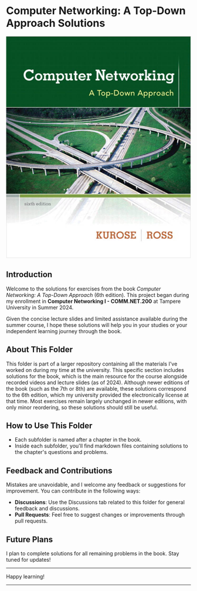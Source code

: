 # Computer Networking: A Top-Down Approach Solutions

![Book Cover](./book_cover.png)

## Introduction

Welcome to the solutions for exercises from the book *Computer Networking: A Top-Down Approach* (6th edition). This project began during my enrollment in **Computer Networking I - COMM.NET.200** at Tampere University in Summer 2024.

Given the concise lecture slides and limited assistance available during the summer course, I hope these solutions will help you in your studies or your independent learning journey through the book.

## About This Folder

This folder is part of a larger repository containing all the materials I've worked on during my time at the university. This specific section includes solutions for the book, which is the main resource for the course alongside recorded videos and lecture slides (as of 2024). Although newer editions of the book (such as the 7th or 8th) are available, these solutions correspond to the 6th edition, which my university provided the electronically license at that time. Most exercises remain largely unchanged in newer editions, with only minor reordering, so these solutions should still be useful.

## How to Use This Folder

- Each subfolder is named after a chapter in the book.
- Inside each subfolder, you'll find markdown files containing solutions to the chapter's questions and problems.

## Feedback and Contributions

Mistakes are unavoidable, and I welcome any feedback or suggestions for improvement. You can contribute in the following ways:

- **Discussions**: Use the Discussions tab related to this folder for general feedback and discussions.
- **Pull Requests**: Feel free to suggest changes or improvements through pull requests.

## Future Plans

I plan to complete solutions for all remaining problems in the book. Stay tuned for updates!

---

Happy learning!

---